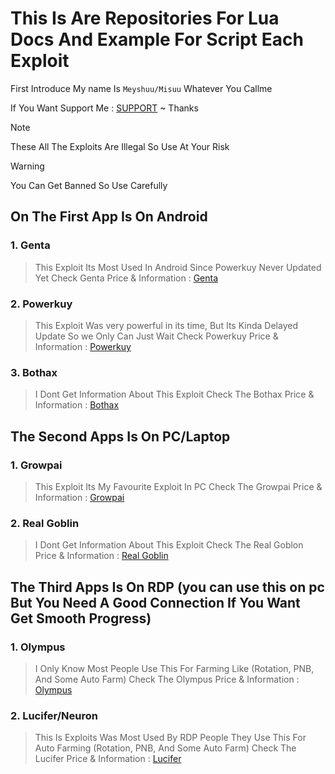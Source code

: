 # This Is Are Repositories For Lua Docs And Example For Script Each Exploit

First Introduce My name Is `Meyshuu/Misuu` Whatever You Callme

If You Want Support Me : [SUPPORT](https://saweria.co/Misuuu) ~ Thanks

> [!NOTE]
> These All The Exploits Are Illegal So Use At Your Risk

> [!WARNING]
> You Can Get Banned So Use Carefully

## On The First App Is On Android 
### 1. Genta
> This Exploit Its Most Used In Android Since Powerkuy Never Updated Yet
Check Genta Price & Information : [Genta](https://github.com/Meyshuu/LuaDocs-Growtopia/tree/Genta)
### 2. Powerkuy
> This Exploit Was very powerful in its time, But Its Kinda Delayed Update So we Only Can Just Wait
Check Powerkuy Price & Information : [Powerkuy](https://github.com/Meyshuu/LuaDocs-Growtopia/tree/PowerKuy)
### 3. Bothax
> I Dont Get Information About This Exploit
Check The Bothax Price & Information : [Bothax](https://github.com/Meyshuu/LuaDocs-Growtopia/tree/BotHax)

  
## The Second Apps Is On PC/Laptop
### 1. Growpai
> This Exploit Its My Favourite Exploit In PC
Check The Growpai Price & Information : [Growpai](https://github.com/Meyshuu/LuaDocs-Growtopia/tree/Growpai)
### 2. Real Goblin
> I Dont Get Information About This Exploit
Check The Real Goblon Price & Information : [Real Goblin](https://github.com/Meyshuu/LuaDocs-Growtopia/tree/Real-Goblins)

  
## The Third Apps Is On RDP (you can use this on pc But You Need A Good Connection If You Want Get Smooth Progress)
### 1. Olympus
> I Only Know Most People Use This For Farming Like (Rotation, PNB, And Some Auto Farm)
Check The Olympus Price & Information : [Olympus](https://github.com/Meyshuu/LuaDocs-Growtopia/tree/Olympus)
### 2. Lucifer/Neuron
> This Is Exploits Was Most Used By RDP People They Use This For Auto Farming (Rotation, PNB, And Some Auto Farm)
Check The Lucifer Price & Information : [Lucifer](https://github.com/Meyshuu/LuaDocs-Growtopia/tree/Lucifer)
